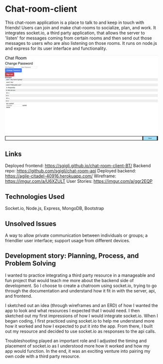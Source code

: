 # Chat-room-client

This chat-room application is a place to talk to and keep in touch with friends!
Users can join and make chat-rooms to socialize, plan, and work. It
integrates socket.io, a third party application, that allows the server to
'listen' for messages coming from certain rooms and then send out those messages
to users who are also listening on those rooms. It runs on node.js and express
for its user interface and functionality.

![App Screen Shot](/appScreenshot.png)

## Links
Deployed frontend: https://sgigli.github.io/chat-room-client-BT/
Backend repo: https://github.com/sgigli/chat-room-api
Deployed backend: https://agile-citadel-40916.herokuapp.com/
Wireframe: https://imgur.com/a/U6XZULT
User Stories: https://imgur.com/a/ggr2EQP

## Technologies Used
Socket.io, Node.js, Express, MongoDB, Bootstrap

## Unsolved Issues
A way to allow private communication between individuals or groups; a friendlier
user interface; support usage from different devices.

## Development story: Planning, Process, and Problem Solving
I wanted to practice integrating a third party resource in a manageable and fun
project that would teach me more about the backend side of development. So I
choose to create a chatroom using socket.io, trying to go through the
documentation and understand how it fit in with the server, api, and frontend.

I sketched out an idea (through wireframes and an ERD) of how I wanted the app
to look and what resources I expected that I would need. I then sketched out my
first impressions of how I would integrate socket.io. When I began coding, I
first practiced using socket.io to help me understand more how it worked and how
I expected to put it into the app. From there, I built out my resource and
decided to use socket.io as responses to the api calls.

Troubleshooting played an important role and I adjusted the timing and placement
of socket.io as I understood more how it worked and how my app would function.
In the end, it was an exciting venture into pairing my own code with a third
party resource.
